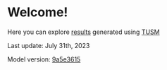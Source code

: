 # Welcome!

Here you can explore [results](/tusm-main/results) generated using [TUSM](https://github.com/esma-cgep/tusm)

Last update: July 31th, 2023

Model version: [9a5e3615](https://github.com/esma-cgep/TUSM/tree/9a5e361578dea916513e3bfb325037412bfb3af5)